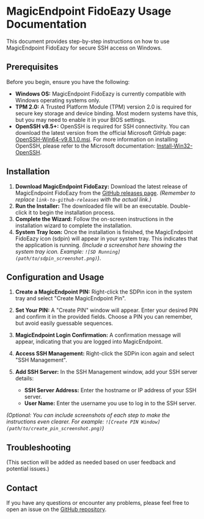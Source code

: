 # MagicEndpoint FidoEazy Usage Documentation

This document provides step-by-step instructions on how to use MagicEndpoint FidoEazy for secure SSH access on Windows.

## Prerequisites

Before you begin, ensure you have the following:

* **Windows OS:** MagicEndpoint FidoEazy is currently compatible with Windows operating systems only.
* **TPM 2.0:** A Trusted Platform Module (TPM) version 2.0 is required for secure key storage and device binding.  Most modern systems have this, but you may need to enable it in your BIOS settings.
* **OpenSSH v8.5+:** OpenSSH is required for SSH connectivity.  You can download the latest version from the official Microsoft GitHub page: [OpenSSH-Win64-v9.8.1.0.msi](https://github.com/PowerShell/Win32-OpenSSH/releases/download/v9.8.1.0p1-Preview/OpenSSH-Win64-v9.8.1.0.msi).  For more information on installing OpenSSH, please refer to the Microsoft documentation: [Install-Win32-OpenSSH](https://github.com/PowerShell/Win32-OpenSSH/wiki/Install-Win32-OpenSSH).

## Installation

1. **Download MagicEndpoint FidoEazy:** Download the latest release of MagicEndpoint FidoEazy from the [GitHub releases page](link-to-github-releases).  *(Remember to replace `link-to-github-releases` with the actual link.)*
2. **Run the Installer:** The downloaded file will be an executable. Double-click it to begin the installation process.
3. **Complete the Wizard:** Follow the on-screen instructions in the installation wizard to complete the installation.
4. **System Tray Icon:** Once the installation is finished, the MagicEndpoint FidoEazy icon (sdpin) will appear in your system tray.  This indicates that the application is running.  *(Include a screenshot here showing the system tray icon.  Example: `![SD Running](path/to/sdpin_screenshot.png)`)*.

## Configuration and Usage

1. **Create a MagicEndpoint PIN:** Right-click the SDPin icon in the system tray and select "Create MagicEndpoint Pin".

2. **Set Your PIN:** A "Create PIN" window will appear. Enter your desired PIN and confirm it in the provided fields.  Choose a PIN you can remember, but avoid easily guessable sequences.

3. **MagicEndpoint Login Confirmation:**  A confirmation message will appear, indicating that you are logged into MagicEndpoint.

4. **Access SSH Management:** Right-click the SDPin icon again and select "SSH Management".

5. **Add SSH Server:** In the SSH Management window, add your SSH server details:
    * **SSH Server Address:** Enter the hostname or IP address of your SSH server.
    * **User Name:** Enter the username you use to log in to the SSH server.

*(Optional: You can include screenshots of each step to make the instructions even clearer.  For example: `![Create PIN Window](path/to/create_pin_screenshot.png)`)*

## Troubleshooting

(This section will be added as needed based on user feedback and potential issues.)

## Contact

If you have any questions or encounter any problems, please feel free to open an issue on the [GitHub repository](https://github.com/WinMagic/MagicEndpoint-FidoEazy).
